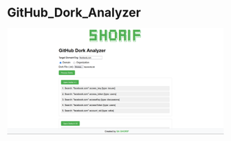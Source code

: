 # GitHub_Dork_Analyzer

<img src="https://raw.githubusercontent.com/siuxsa/GitHub_Dork_Analyzer/refs/heads/main/Assets/Screenshot%202025-03-04%20164002.png">
